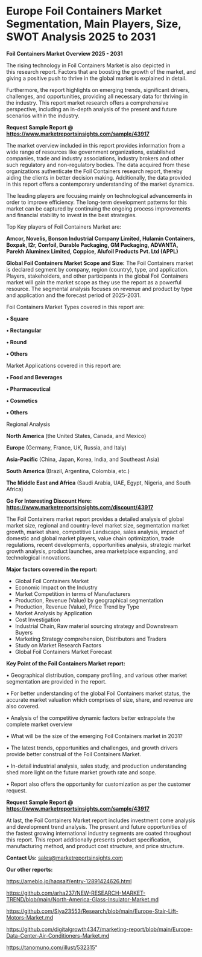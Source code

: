 # Europe Foil Containers Market Segmentation, Main Players, Size, SWOT Analysis 2025 to 2031

<Strong> Foil Containers Market Overview 2025 - 2031</strong>

The rising technology in Foil Containers Market is also depicted in this research report. Factors that are boosting the growth of the market, and giving a positive push to thrive in the global market is explained in detail.

Furthermore, the report highlights on emerging trends, significant drivers, challenges, and opportunities, providing all necessary data for thriving in the industry. This report market research offers a comprehensive perspective, including an in-depth analysis of the present and future scenarios within the industry.

<strong>Request Sample Report @ <a href=https://www.marketreportsinsights.com/sample/43917>https://www.marketreportsinsights.com/sample/43917</a></strong>

The market overview included in this report provides information from a wide range of resources like government organizations, established companies, trade and industry associations, industry brokers and other such regulatory and non-regulatory bodies. The data acquired from these organizations authenticate the Foil Containers research report, thereby aiding the clients in better decision making. Additionally, the data provided in this report offers a contemporary understanding of the market dynamics.

The leading players are focusing mainly on technological advancements in order to improve efficiency. The long-term development patterns for this market can be captured by continuing the ongoing process improvements and financial stability to invest in the best strategies.

Top Key players of Foil Containers Market are:

<strong>Amcor, Novelis, Bonson Industrial Company Limited, Hulamin Containers, Boxpak, I2r, Confoil, Durable Packaging, GM Packaging, ADVANTA, Parekh Aluminex Limited, Coppice, Alufoil Products Pvt. Ltd (APPL)</strong>

<strong><b>Global Foil Containers Market Scope and Size:</b></strong>
The Foil Containers market is declared segment by company, region (country), type, and application. Players, stakeholders, and other participants in the global Foil Containers market will gain the market scope as they use the report as a powerful resource. The segmental analysis focuses on revenue and product by type and application and the forecast period of 2025-2031.

Foil Containers Market Types covered in this report are:

<strong>•  Square

•  Rectangular

•  Round

•  Others</strong>

Market Applications covered in this report are:

<strong>•  Food and Beverages

•  Pharmaceutical

•  Cosmetics

•  Others</strong> 

Regional Analysis

<strong>North America</strong> (the United States, Canada, and Mexico)

<strong>Europe</strong> (Germany, France, UK, Russia, and Italy)

<strong>Asia-Pacific</strong> (China, Japan, Korea, India, and Southeast Asia)

<strong>South America</strong> (Brazil, Argentina, Colombia, etc.)

<strong>The Middle East and Africa</strong> (Saudi Arabia, UAE, Egypt, Nigeria, and South Africa)

<strong>Go For Interesting Discount Here: <a href=https://www.marketreportsinsights.com/discount/43917>https://www.marketreportsinsights.com/discount/43917</a></strong>

The Foil Containers market report provides a detailed analysis of global market size, regional and country-level market size, segmentation market growth, market share, competitive Landscape, sales analysis, impact of domestic and global market players, value chain optimization, trade regulations, recent developments, opportunities analysis, strategic market growth analysis, product launches, area marketplace expanding, and technological innovations.

<strong><b>Major factors covered in the report:</b></strong>
<ul>
  <li>Global Foil Containers Market </li>
  <li>Economic Impact on the Industry</li>
  <li>Market Competition in terms of Manufacturers</li>
  <li>Production, Revenue (Value) by geographical segmentation</li>
  <li>Production, Revenue (Value), Price Trend by Type</li>
  <li>Market Analysis by Application</li>
  <li>Cost Investigation</li>
  <li>Industrial Chain, Raw material sourcing strategy and Downstream Buyers</li>
  <li>Marketing Strategy comprehension, Distributors and Traders</li>
  <li>Study on Market Research Factors</li>
  <li>Global Foil Containers Market Forecast</li>
</ul>

<strong><b>Key Point of the Foil Containers Market report:</b></strong>

• Geographical distribution, company profiling, and various other market segmentation are provided in the report.

• For better understanding of the global Foil Containers market status, the accurate market valuation which comprises of size, share, and revenue are also covered.

• Analysis of the competitive dynamic factors better extrapolate the complete market overview

• What will be the size of the emerging Foil Containers market in 2031?

• The latest trends, opportunities and challenges, and growth drivers provide better construal of the Foil Containers Market.

• In-detail industrial analysis, sales study, and production understanding shed more light on the future market growth rate and scope.

• Report also offers the opportunity for customization as per the customer request.

<strong>Request Sample Report @ <a href=https://www.marketreportsinsights.com/sample/43917>https://www.marketreportsinsights.com/sample/43917</a></strong>

At last, the Foil Containers Market report includes investment come analysis and development trend analysis. The present and future opportunities of the fastest growing international industry segments are coated throughout this report. This report additionally presents product specification, manufacturing method, and product cost structure, and price structure.

<strong>Contact Us:</strong>
sales@marketreportsinsights.com

<strong>Our other reports:</strong>

<a href=https://ameblo.jp/haqsaif/entry-12891424626.html>https://ameblo.jp/haqsaif/entry-12891424626.html</a>

<a href=https://github.com/arha237/NEW-RESEARCH-MARKET-TREND/blob/main/North-America-Glass-Insulator-Market.md>https://github.com/arha237/NEW-RESEARCH-MARKET-TREND/blob/main/North-America-Glass-Insulator-Market.md</a>

<a href=https://github.com/Siya23553/Research/blob/main/Europe-Stair-Lift-Motors-Market.md>https://github.com/Siya23553/Research/blob/main/Europe-Stair-Lift-Motors-Market.md</a>

<a href=https://github.com/digitalgrowth4347/marketing-report/blob/main/Europe-Data-Center-Air-Conditioners-Market.md>https://github.com/digitalgrowth4347/marketing-report/blob/main/Europe-Data-Center-Air-Conditioners-Market.md</a>

<a href=https://tanomuno.com/illust/532315>https://tanomuno.com/illust/532315</a>"
